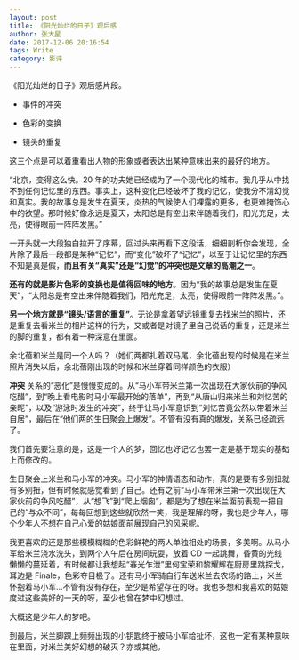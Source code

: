 ```yaml
---
layout: post
title: 《阳光灿烂的日子》观后感
author: 张大星
date: 2017-12-06 20:16:54
tags: Write
category: 影评
---
```

《阳光灿烂的日子》观后感片段。





+ 事件的冲突


+ 色彩的变换


+ 镜头的重复

这三个点是可以着重看出人物的形象或者表达出某种意味出来的最好的地方。

“北京，变得这么快。20 年的功夫她已经成为了一个现代化的城市。我几乎从中找不到任何记忆里的东西。事实上，这种变化已经破坏了我的记忆，使我分不清幻觉和真实。我的故事总是发生在夏天，炎热的气候使人们裸露的更多，也更难掩饰心中的欲望。那时候好像永远是夏天，太阳总是有空出来伴随着我们，阳光充足，太亮，使得眼前一阵阵发黑。”

一开头就一大段独白拉开了序幕，回过头来再看下这段话，细细剖析你会发现，全片除了最后一段都是某种“记忆”，而“变化”破坏了“记忆”，以至于让记忆里的东西不知是真是假，**而且有关“真实”还是“幻觉”的冲突也是文章的高潮之一**。

**还有的就是影片色彩的变换也是值得回味的地方**。因为“我的故事总是发生在夏天”，“太阳总是有空出来伴随着我们，阳光充足，太亮，使得眼前一阵阵发黑。”。

**另一个地方就是“镜头/语言的重复”**。无论是拿着望远镜重复去找米兰的照片，还是重复去看米兰的相片这样的行为，又或者是对镜子里自己说话的重复，还是米兰的脚的重复，都有着一种深意在里面。

余北蓓和米兰是同一个人吗？（她们两都扎着双马尾，余北蓓出现的时候是在米兰照片消失以后，余北蓓刚出现的时候和米兰穿着同样颜色的衣服）

**冲突**
关系的“恶化”是慢慢变成的。从“马小军带米兰第一次出现在大家伙前的争风吃醋”，到“晚上看电影时马小军最开始的落单”，再到“从唐山归来米兰和刘忆苦的亲昵”，以及“游泳时发生的冲突”，终于让马小军意识到“刘忆苦竟公然以带着米兰自居”，最后在“他们两的生日聚会上爆发”。不管有没有真的爆发，关系已经疏远了。

我们首先要注意的是，这是一个人的梦，回忆也好记忆也罢一定是基于现实的基础上而修改的。

生日聚会上米兰和马小军的冲突。马小军的神情语态和动作，真的是要有多别扭就有多别扭，但有时候就感觉看到了自己。还有之前“马小军带米兰第一次出现在大家伙前的争风吃醋”，从“想飞”到“爬上烟囱”，都是为了想在米兰面前表现一把自己的“与众不同”，每每回想到这些就欣然一笑，我是理解的呀，我也是少年人，哪个少年人不想在自己心爱的姑娘面前展现自己的风采呢。

我更喜欢的还是那些模模糊糊的色彩鲜艳的两人单独相处的场景，多美啊。从马小军给米兰浇水洗头，到两个人午后在房间玩耍，放着 CD 一起跳舞，昏黄的光线懒懒的蔓延着，有时候都让我想起“春光乍泄”里何宝荣和黎耀辉在厨房里跳探戈，耳边是 Finale，色彩夺目极了。还有马小军骑自行车送米兰去农场的路上，米兰怀抱着马小军...不管有没有存在，至少是希望存在的呀。我也多想和我喜欢的姑娘度过这些美好的一天的呀，至少也曾在梦中幻想过。

大概这是少年人的梦吧。

到最后，米兰脚踝上频频出现的小钥匙终于被马小军给扯坏，这也一定有某种意味在里面，对米兰美好幻想的破灭？亦或其他。

